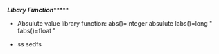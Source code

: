 *******Libary Function************

* Absulute value library function:
    abs()=integer absulute
    labs()=long    "
    fabs()=float   "

* ss sedfs